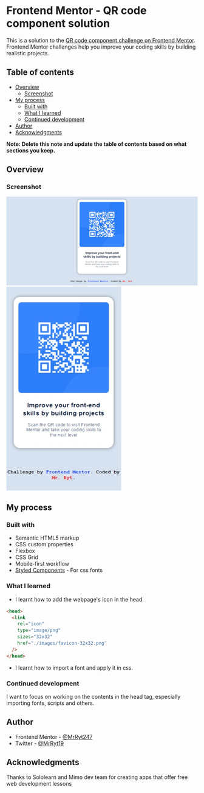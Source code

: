 # Frontend Mentor - QR code component solution

This is a solution to the [QR code component challenge on Frontend Mentor](https://www.frontendmentor.io/challenges/qr-code-component-iux_sIO_H). Frontend Mentor challenges help you improve your coding skills by building realistic projects.

## Table of contents

- [Overview](#overview)
  - [Screenshot](#screenshot)
- [My process](#my-process)
  - [Built with](#built-with)
  - [What I learned](#what-i-learned)
  - [Continued development](#continued-development)
- [Author](#author)
- [Acknowledgments](#acknowledgments)

**Note: Delete this note and update the table of contents based on what sections you keep.**

## Overview

### Screenshot

![desktop-view](./images/desktop-view.jpg)
![mobile-view](./images/mobile-view.jpg)

## My process

### Built with

- Semantic HTML5 markup
- CSS custom properties
- Flexbox
- CSS Grid
- Mobile-first workflow
- [Styled Components]("https://fonts.google.com/specimen/Outfit") - For css fonts

### What I learned

- I learnt how to add the webpage's icon in the head.

```html
<head>
  <link
    rel="icon"
    type="image/png"
    sizes="32x32"
    href="./images/favicon-32x32.png"
  />
</head>
```

- I learnt how to import a font and apply it in css.

### Continued development

I want to focus on working on the contents in the head tag, especially importing fonts, scripts and others.

## Author

- Frontend Mentor - [@MrRyt247](https://www.frontendmentor.io/profile/MrRyt247)
- Twitter - [@MrRyt19](https://www.twitter.com/MrRyt19?t=7|9R5z1MSEmgcekuJ_1ujA&s=09)

## Acknowledgments

Thanks to Sololearn and Mimo dev team for creating apps that offer free web development lessons
